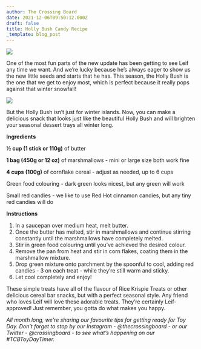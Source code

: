 ```yaml
---
author: The Crossing Board
date: 2021-12-06T09:50:12.000Z
draft: false
title: Holly Bush Candy Recipe
_template: blog_post
---
```


![](/images/news/holly-candy.jpg)

One of the most fun parts of the new update has been getting to see Leif any time we want. And we’re lucky because he’s always eager to show us the new little seeds and starts that he has. This season, the Holly Bush is the one that we get to enjoy most, which is perfect because it really pops against that winter snowfall!

![](/images/news/holly-bush-candy.jpg)

But the Holly Bush isn’t just for winter islands. Now, you can make a delicious snack that looks just like the beautiful Holly Bush and will brighten your seasonal dessert trays all winter long.

**Ingredients**

**½ cup (1 stick or 110g)** of butter

**1 bag (450g or 12 oz)** of marshmallows - mini or large size both work fine

**4 cups** **(100g)** of cornflake cereal - adjust as needed, up to 6 cups

Green food colouring - dark green looks nicest, but any green will work

Small red candies - we like to use Red Hot cinnamon candies, but any tiny red candies will do

**Instructions**

1. In a saucepan over medium heat, melt butter.
2. Once the butter has melted, stir in marshmallows and continue stirring constantly until the marshmallows have completely melted.
3. Stir in green food colouring until you’ve achieved the desired colour.
4. Remove the pan from heat and stir in corn flakes, coating them in the marshmallow mixture.
5. Drop green mixture onto parchment by the spoonful to cool, adding red candies - 3 on each treat - while they’re still warm and sticky.
6. Let cool completely and enjoy!

These simple treats have all of the flavour of Rice Krispie Treats or other delicious cereal bar snacks, but with a perfect seasonal style. Any friend who loves Leif will love these adorable treats. They’re certainly Leif-approved! Just remember, you gotta do what makes you happy.

_All month long, we’re sharing our favourite tips for getting ready for Toy Day. Don’t forget to stop by our Instagram - @thecrossingboard - or our Twitter - @crossingboard - to see what’s happening on our #TCBToyDayTimer._
